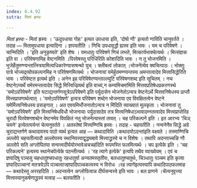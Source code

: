 ```yaml
---
index: 6.4.92
sutra: मितां ह्रस्वः

---
```

_मितां ह्रस्वः_ - मितां ह्रस्वः । 'ऊदुपधाया गोहः' इत्यत उपधाया इति, 'दोषो णौ' इत्यतो णाविति चानुवर्तते । तदाह  —  मितामुपधाया इत्यादिना । ज्ञपयतीति । णिचि उपधावृद्धौ ह्यस्व इति भावः । यम च परिवेषणे । चान्मिदिति । 'इति अनुकृष्यते' इति शेषः । यमधातुः परिवेषणे णिचं लभते, मित्कार्यभाक्चेत्यर्थः । मित्संज्ञक इति वा । परिवेषणामिह वेष्टनमिति ।पिरवेषस्तु परिधि॑रिति कोशादिति भावः । न तु भोजनमिति । भुजेर्हेतुमण्ण्यन्तात्स्त्रियामित्यधिकारेण्यासश्रन्थो युच् । क्लीबत्वं लोकात् ।भोजने॑त्येव क्वचित्पाठः । भोक्तुः पात्रे भोज्यद्रव्योपकल्पनमिह न परिवेषणमित्यर्थः । भोजनायां यमेर्हुतमण्ण्यन्तस्य अमन्तत्वादेव मित्त्वसिद्धेरिति भावः । परिवेष्टत इत्यर्थ इति । अनेन इह परिविषेरण्यन्ताल्ल्युटि परिवेषणशब्द इति सूचितम् । नच वेष्टनेऽप्यर्थे यमेरमन्तत्वादेव सिद्धे मित्त्विधिव्र्यर्थ इति वाच्यं,न कम्यमिचमा॑मिति मित्तवप्रतिषेधप्रकरणस्थे 'यमोऽपरिवेषणे' इति घटाद्यन्तर्गणसूत्रेऽपरिवेषणे इति पर्युदासेन भोजनेतोऽन्यत्र वेष्टनेऽर्थे मित्तवनिषेधस्य प्राप्तौ मित्त्वप्रापणार्थत्वात् । 'यमोऽपरिवेषणे' इत्यत्र परिवेषण शब्देन भोजनाया एव विवक्षितत्वेन वेष्टने यमेर्मित्त्वनिषेधस्य प्रसङ्गात् । अत एवयमिर्भोजनातोऽन्यत्र न मि॑दिति व्याख्यातं मूलकृता । भोजनायां तु 'यमोऽपरिवेषणे' इति मित्त्वनिषेधविधौ भोजनायाः पर्युदासादेव तत्र मित्त्वनिषेधाऽभावादम्नतत्वादेव मित्त्वप्राप्तेरिह चुरादौ पिरवेषणशब्देन वेष्टनमेव विवक्षितं नतु भोजनेत्यास्तां तावत् । चह परिकल्पने इति । इत आरभ्य 'चिञ् चयने' इत्येतत्पर्यन्तं चेत्यनुवर्तते । अतस्तेषां मित्त्वण्णिचि ह्रस्वः । तदाह - चहयतीति । नन्वनेनैव सिद्धे अग्रे चुराद्यन्तर्गणे कथादावस्य पाठो व्यर्थ इत्यत आह —  कथादाविति ।कथादयोऽदन्ता॑इति वक्ष्यते । तस्माण्णिचि अल्लोपे चहयतीत्यादौ अल्लोपस्य स्थानिवत्त्वाद्वृद्ध्यबावे मित्त्वाद्ध्रस्वे च न विशेषः । तथापि अदन्ताच्चङि णौ अल्लोपे सति अग्लोपितया सन्वत्त्वदीर्घयोरभावेअचचह॑दिति रूपमस्ति फलमित्यर्थः । चप इत्येके इति । 'चह परिकल्पने' इत्यस्य स्थानेचपे॑त्येके पठन्तीत्यर्थः । 'रह त्यागे इत्येके' इत्यपि तथैव व्याख्येयम् । एवं च ज्ञपादिषु पञ्चसु चहधातुश्चपधातुः रहधातुर्वा अन्यतमस्तृतीयः, बलधातुश्चतुर्थः, चिञ्धातुः पञ्चम इति कृत्वा ज्ञपादिपञ्चानां मतत्रयेऽपि पञ्चत्वाज्ज्ञपादिपञ्चकत्वस्य न विरोधः ।रह त्यागे॑इत्यस्यापि कथादिपाठफलमाह —  कथादेस्तु अररहदिति । अदन्तत्वेन अग्लोपित्वान्न दीर्घसन्वत्त्वे इति भावः । बल प्राणने ।चे॑त्यनुवृत्त्या मित्त्वस्यानुकर्षणाद्ध्रस्वं मत्वाह  — बलयतीति ।